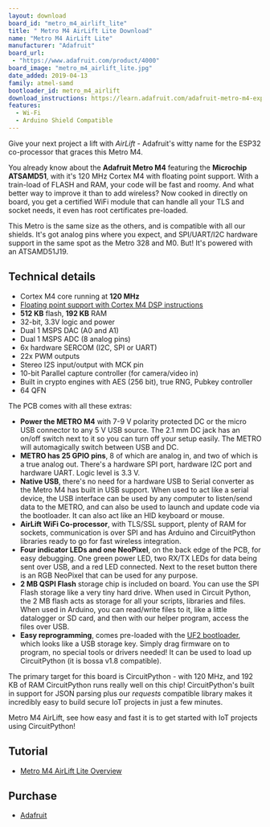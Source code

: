 ```yaml
---
layout: download
board_id: "metro_m4_airlift_lite"
title: " Metro M4 AirLift Lite Download"
name: "Metro M4 AirLift Lite"
manufacturer: "Adafruit"
board_url:
 - "https://www.adafruit.com/product/4000"
board_image: "metro_m4_airlift_lite.jpg"
date_added: 2019-04-13
family: atmel-samd
bootloader_id: metro_m4_airlift
download_instructions: https://learn.adafruit.com/adafruit-metro-m4-express-airlift-wifi/install-circuitpython
features:
  - Wi-Fi
  - Arduino Shield Compatible
---
```


Give your next project a lift with _AirLift_ - Adafruit's witty name for the ESP32 co-processor that graces this Metro M4.

You already know about the **Adafruit Metro M4** featuring the **Microchip ATSAMD51**, with it's 120 MHz Cortex M4 with floating point support. With a train-load of FLASH and RAM, your code will be fast and roomy. And what better way to improve it than to add wireless? Now cooked in directly on board, you get a certified WiFi module that can handle all your TLS and socket needs, it even has root certificates pre-loaded.

This Metro is the same size as the others, and is compatible with all our shields. It's got analog pins where you expect, and SPI/UART/I2C hardware support in the same spot as the Metro 328 and M0\. But! It's powered with an ATSAMD51J19.

## Technical details

* Cortex M4 core running at **120 MHz**
* [Floating point support with Cortex M4 DSP instructions](https://developer.arm.com/technologies/dsp/dsp-for-cortex-m)
* **512 KB** flash, **192 KB** RAM
* 32-bit, 3.3V logic and power
* Dual 1 MSPS DAC (A0 and A1)
* Dual 1 MSPS ADC (8 analog pins)
* 6x hardware SERCOM (I2C, SPI or UART)
* 22x PWM outputs
* Stereo I2S input/output with MCK pin
* 10-bit Parallel capture controller (for camera/video in)
* Built in crypto engines with AES (256 bit), true RNG, Pubkey controller
* 64 QFN

The PCB comes with all these extras:

* **Power the METRO M4** with 7-9 V polarity protected DC or the micro USB connector to any 5 V USB source. The 2.1 mm DC jack has an on/off switch next to it so you can turn off your setup easily. The METRO will automagically switch between USB and DC.
* **METRO has 25 GPIO pins**, 8 of which are analog in, and two of which is a true analog out. There's a hardware SPI port, hardware I2C port and hardware UART. Logic level is 3.3 V.
* **Native USB**, there's no need for a hardware USB to Serial converter as the Metro M4 has built in USB support. When used to act like a serial device, the USB interface can be used by any computer to listen/send data to the METRO, and can also be used to launch and update code via the bootloader. It can also act like an HID keyboard or mouse.
* **AirLift WiFi Co-processor**, with TLS/SSL support, plenty of RAM for sockets, communication is over SPI and has Arduino and CircuitPython libraries ready to go for fast wireless integration.
* **Four indicator LEDs and one NeoPixel**, on the back edge of the PCB, for easy debugging. One green power LED, two RX/TX LEDs for data being sent over USB, and a red LED connected. Next to the reset button there is an RGB NeoPixel that can be used for any purpose.
* **2 MB QSPI Flash** storage chip is included on board. You can use the SPI Flash storage like a very tiny hard drive. When used in Circuit Python, the 2 MB flash acts as storage for all your scripts, libraries and files. When used in Arduino, you can read/write files to it, like a little datalogger or SD card, and then with our helper program, access the files over USB.
* **Easy reprogramming**, comes pre-loaded with the [UF2 bootloader](https://learn.adafruit.com/adafruit-metro-m0-express-designed-for-circuitpython/uf2-bootloader), which looks like a USB storage key. Simply drag firmware on to program, no special tools or drivers needed! It can be used to load up CircuitPython (it is bossa v1.8 compatible).

The primary target for this board is CircuitPython - with 120 MHz, and 192 KB of RAM CircuitPython runs really well on this chip! CircuitPython's built in support for JSON parsing plus our _requests_ compatible library makes it incredibly easy to build secure IoT projects in just a few minutes.

Metro M4 AirLift, see how easy and fast it is to get started with IoT projects using CircuitPython!

## Tutorial

- [Metro M4 AirLift Lite Overview](https://learn.adafruit.com/adafruit-metro-m4-express-airlift-wifi)

## Purchase

* [Adafruit](https://www.adafruit.com/product/4000)
